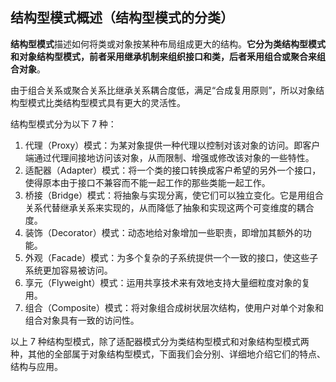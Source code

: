 ## 结构型模式概述（结构型模式的分类）
**结构型模式**描述如何将类或对象按某种布局组成更大的结构。**它分为类结构型模式和对象结构型模式，前者采用继承机制来组织接口和类，后者釆用组合或聚合来组合对象**。

由于组合关系或聚合关系比继承关系耦合度低，满足“合成复用原则”，所以对象结构型模式比类结构型模式具有更大的灵活性。

结构型模式分为以下 7 种：
1. 代理（Proxy）模式：为某对象提供一种代理以控制对该对象的访问。即客户端通过代理间接地访问该对象，从而限制、增强或修改该对象的一些特性。
2. 适配器（Adapter）模式：将一个类的接口转换成客户希望的另外一个接口，使得原本由于接口不兼容而不能一起工作的那些类能一起工作。
3. 桥接（Bridge）模式：将抽象与实现分离，使它们可以独立变化。它是用组合关系代替继承关系来实现的，从而降低了抽象和实现这两个可变维度的耦合度。
4. 装饰（Decorator）模式：动态地给对象增加一些职责，即增加其额外的功能。
5. 外观（Facade）模式：为多个复杂的子系统提供一个一致的接口，使这些子系统更加容易被访问。
6. 享元（Flyweight）模式：运用共享技术来有效地支持大量细粒度对象的复用。
7. 组合（Composite）模式：将对象组合成树状层次结构，使用户对单个对象和组合对象具有一致的访问性。

以上 7 种结构型模式，除了适配器模式分为类结构型模式和对象结构型模式两种，其他的全部属于对象结构型模式，下面我们会分别、详细地介绍它们的特点、结构与应用。